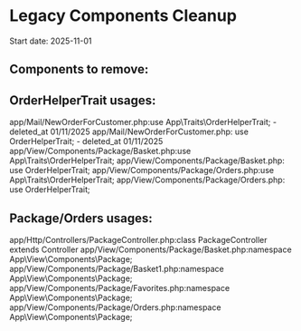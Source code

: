 # Legacy Components Cleanup
Start date: 2025-11-01

## Components to remove:
## OrderHelperTrait usages:
app/Mail/NewOrderForCustomer.php:use App\Traits\OrderHelperTrait; - deleted_at 01/11/2025
app/Mail/NewOrderForCustomer.php:    use OrderHelperTrait; - deleted_at 01/11/2025
app/View/Components/Package/Basket.php:use App\Traits\OrderHelperTrait;
app/View/Components/Package/Basket.php:    use OrderHelperTrait;
app/View/Components/Package/Orders.php:use App\Traits\OrderHelperTrait;
app/View/Components/Package/Orders.php:    use OrderHelperTrait;

## Package/Orders usages:
app/Http/Controllers/PackageController.php:class PackageController extends Controller
app/View/Components/Package/Basket.php:namespace App\View\Components\Package;
app/View/Components/Package/Basket1.php:namespace App\View\Components\Package;
app/View/Components/Package/Favorites.php:namespace App\View\Components\Package;
app/View/Components/Package/Orders.php:namespace App\View\Components\Package;
